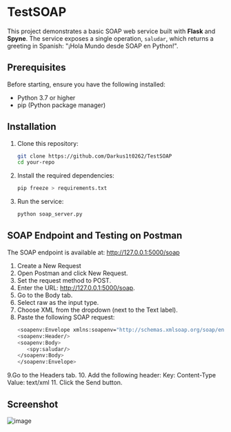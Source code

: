 # TestSOAP

This project demonstrates a basic SOAP web service built with **Flask** and **Spyne**. The service exposes a single operation, `saludar`, which returns a greeting in Spanish: "¡Hola Mundo desde SOAP en Python!".

## Prerequisites

Before starting, ensure you have the following installed:

- Python 3.7 or higher
- pip (Python package manager)

## Installation

1. Clone this repository:
   ```bash
   git clone https://github.com/Darkus1t0262/TestSOAP
   cd your-repo 
2. Install the required dependencies:
   ```bash
   pip freeze > requirements.txt
3. Run the service:
   ```bash
   python soap_server.py
## SOAP Endpoint and Testing on Postman
The SOAP endpoint is available at:
http://127.0.0.1:5000/soap
1. Create a New Request
2. Open Postman and click New Request.
3. Set the request method to POST.
4. Enter the URL: http://127.0.0.1:5000/soap.
5. Go to the Body tab.
6. Select raw as the input type.
7. Choose XML from the dropdown (next to the Text label).
8. Paste the following SOAP request:
   ```bash
   <soapenv:Envelope xmlns:soapenv="http://schemas.xmlsoap.org/soap/envelope/" xmlns:spy="spyne.examples.helloworld">
   <soapenv:Header/>
   <soapenv:Body>
      <spy:saludar/>
   </soapenv:Body>
   </soapenv:Envelope>

9.Go to the Headers tab.
10. Add the following header:
Key: Content-Type
Value: text/xml
11. Click the Send button.
## Screenshot
![image](https://github.com/user-attachments/assets/2edf55f6-a224-4b30-8fa0-554951275f5e)






